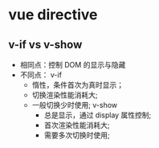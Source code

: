 <!--
 * @Author: your name
 * @Date: 2021-06-07 10:53:18
 * @LastEditTime: 2021-06-07 10:58:03
 * @LastEditors: Please set LastEditors
 * @Description: In User Settings Edit
 * @FilePath: \vue-note\Vue\vue-directive.md
-->

# vue directive

## v-if vs v-show

- 相同点：控制 DOM 的显示与隐藏
- 不同点：
  v-if
  - 惰性，条件首次为真时显示；
  - 切换渲染性能消耗大;
  - 一般切换少时使用;
    v-show
    - 总是显示，通过 display 属性控制;
    - 首次渲染性能消耗大;
    - 需要多次切换时使用;

